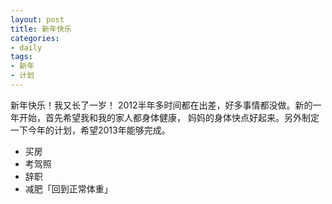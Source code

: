 ```yaml
---
layout: post
title: 新年快乐
categories:
- daily
tags:
- 新年
- 计划
---
```

新年快乐！我又长了一岁！
2012半年多时间都在出差，好多事情都没做。新的一年开始，首先希望我和我的家人都身体健康，
妈妈的身体快点好起来。另外制定一下今年的计划，希望2013年能够完成。

- 买房
- 考驾照
- 辞职
- 减肥「回到正常体重」
